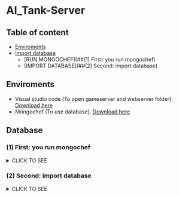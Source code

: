 # AI_Tank-Server

## Table of content

- [Enviroments](#Enviroments)
- [Import database](#Database)
    - [RUN MONGOCHEF](##(1) First: you run mongochef)
    - [IMPORT DATABASE](##(2) Second: import database)

## Enviroments
- Visual studio code (To open gameserver and webserver folder). [Download here](https://code.visualstudio.com/docs/?dv=win)
- Mongochef (To use database). [Download here](https://drive.google.com/file/d/1RJywbAKmuMsNvHmJcCxUVtVXGD_YSftO/view?usp=sharing)

## Database
### (1) First: you run mongochef


<details><summary>CLICK TO SEE</summary>
<p>

#### ![image](https://user-images.githubusercontent.com/52252046/95580666-eda43800-0a61-11eb-9ed9-9924e25e568c.png)

</p>
</details>



### (2) Second: import database




<details><summary>CLICK TO SEE</summary>
<p>

#### ![image](https://user-images.githubusercontent.com/52252046/95580728-01e83500-0a62-11eb-9899-dc946697688e.png)
#### ![image](https://user-images.githubusercontent.com/52252046/95580767-12001480-0a62-11eb-8713-719de3fc1a50.png)
#### ![image](https://user-images.githubusercontent.com/52252046/95580790-1d534000-0a62-11eb-89fa-9b32ce8f878d.png)
#### ![image](https://user-images.githubusercontent.com/52252046/95580831-2e03b600-0a62-11eb-8cf0-151711663282.png)

</p>
</details>
